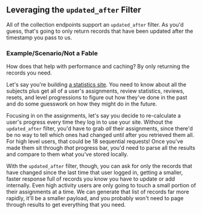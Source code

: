 ## Leveraging the `updated_after` Filter

All of the collection endpoints support an `updated_after` filter. As you'd guess, that's going to only return records that have been updated after the timestamp you pass to us.

### Example/Scenario/Not a Fable

How does that help with performance and caching? By only returning the records you need.

Let's say you're building [a statistics site](https://www.wkstats.com/). You need to know about all the subjects plus get all of a user's assignments, review statistics, reviews, resets, and level progressions to figure out how they've done in the past and do some guesswork on how they might do in the future.

Focusing in on the assignments, let's say you decide to re-calculate a user's progress every time they log in to use your site. Without the `updated_after` filter, you'd have to grab _all_ their assignments, since there'd be no way to tell which ones had changed until after you retrieved them all. For high level users, that could be 18 sequential requests! Once you've made them sit through _that_ progress bar, you'd need to parse all the results and compare to them what you've stored locally.

With the `updated_after` filter, though, you can ask for only the records that have changed since the last time that user logged in, getting a smaller, faster response full of records you know you have to update or add internally. Even high activity users are only going to touch a small portion of their assignments at a time. We can generate that list of records far more rapidly, it'll be a smaller payload, and you probably won't need to page through results to get everything that you need.
